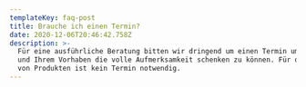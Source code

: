 ```yaml
---
templateKey: faq-post
title: Brauche ich einen Termin?
date: 2020-12-06T20:46:42.758Z
description: >-
  Für eine ausführliche Beratung bitten wir dringend um einen Termin um Ihnen
  und Ihrem Vorhaben die volle Aufmerksamkeit schenken zu können. Für den Erwerb
  von Produkten ist kein Termin notwendig.
---
```



